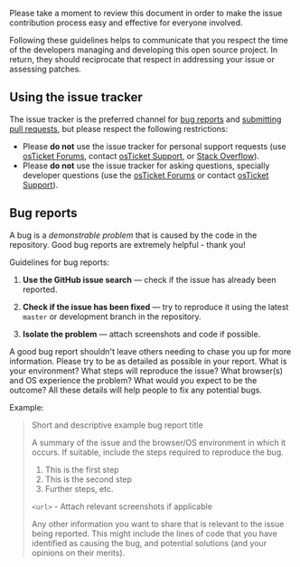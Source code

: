 Please take a moment to review this document in order to make the issue contribution
process easy and effective for everyone involved.

Following these guidelines helps to communicate that you respect the time of
the developers managing and developing this open source project. In return,
they should reciprocate that respect in addressing your issue or assessing
patches.


## Using the issue tracker

The issue tracker is the preferred channel for [bug reports](#bugs) and [submitting pull
requests](#pull-requests), but please respect the following restrictions:

* Please **do not** use the issue tracker for personal support requests (use
  [osTicket Forums](https://forum.osticket.com/), contact [osTicket Support](https://osticket.com/contact-us), or [Stack Overflow](https://stackoverflow.com/questions/tagged/osticket)).
* Please **do not** use the issue tracker for asking questions, specially developer questions (use
  the [osTicket Forums](https://forum.osticket.com/) or contact [osTicket Support](https://osticket.com/contact-us)).

<a name="bugs"></a>
## Bug reports

A bug is a _demonstrable problem_ that is caused by the code in the repository.
Good bug reports are extremely helpful - thank you!

Guidelines for bug reports:

1. **Use the GitHub issue search** &mdash; check if the issue has already been
   reported.

2. **Check if the issue has been fixed** &mdash; try to reproduce it using the
   latest `master` or development branch in the repository.

3. **Isolate the problem** &mdash; attach screenshots and code if possible.

A good bug report shouldn't leave others needing to chase you up for more
information. Please try to be as detailed as possible in your report. What is
your environment? What steps will reproduce the issue? What browser(s) and OS
experience the problem? What would you expect to be the outcome? All these
details will help people to fix any potential bugs.

Example:

> Short and descriptive example bug report title
>
> A summary of the issue and the browser/OS environment in which it occurs. If
> suitable, include the steps required to reproduce the bug.
>
> 1. This is the first step
> 2. This is the second step
> 3. Further steps, etc.
>
> `<url>` - Attach relevant screenshots if applicable
>
> Any other information you want to share that is relevant to the issue being
> reported. This might include the lines of code that you have identified as
> causing the bug, and potential solutions (and your opinions on their
> merits).
